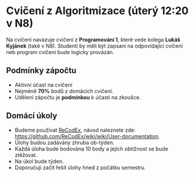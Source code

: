 # Cvičení z Algoritmizace (úterý 12:20 v N8)

Na cvičení navazuje cvičení z **Programování 1**, které vede kolega **Lukáš Kyjánek** (také v N8).
Studenti by měli být zapsaní na odpovídající cvičení neb program cvičení bude logicky provázán.

## Podmínky zápočtu

- Aktivní účast na cvičení
- Nejméně **70%** bodů z domácích cvičení.
- Udělení zápočtu je **podmínkou** k účasti na zkoušce.

## Domácí úkoly

- Budeme používat [ReCodEx](https://recodex.mff.cuni.cz/), návod naleznete zde: https://github.com/ReCodEx/wiki/wiki/User-documentation.
- Úlohy budou zadávány zhruba ob-týden.
- Každá úloha bude bodována 10 body a jejich obtížnost se bude ztěžovat.
- Na úkol bude týden.
- Doporučuji začít řešit úlohy hned z počátku semestru.
